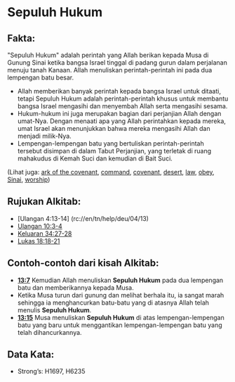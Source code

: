 # Sepuluh Hukum

## Fakta:

"Sepuluh Hukum" adalah perintah yang Allah berikan kepada Musa di Gunung Sinai ketika bangsa Israel tinggal di padang gurun dalam perjalanan menuju tanah Kanaan. Allah menuliskan perintah-perintah ini pada dua lempengan batu besar.

* Allah memberikan banyak perintah kepada bangsa Israel untuk ditaati, tetapi Sepuluh Hukum adalah perintah-perintah khusus untuk membantu bangsa Israel mengasihi dan menyembah Allah serta mengasihi sesama.
* Hukum-hukum ini juga merupakan bagian dari perjanjian Allah dengan umat-Nya. Dengan menaati apa yang Allah perintahkan kepada mereka, umat Israel akan menunjukkan bahwa mereka mengasihi Allah dan menjadi milik-Nya.
* Lempengan-lempengan batu yang bertuliskan perintah-perintah tersebut disimpan di dalam Tabut Perjanjian, yang terletak di ruang mahakudus di Kemah Suci dan kemudian di Bait Suci.

(Lihat juga: [ark of the covenant](../kt/arkofthecovenant.md), [command](../kt/command.md), [covenant](../kt/covenant.md), [desert](../other/desert.md), [law](../kt/lawofmoses.md), [obey](../other/obey.md), [Sinai](../names/sinai.md), [worship](../kt/worship.md))

## Rujukan Alkitab:

* [Ulangan 4:13-14] (rc://en/tn/help/deu/04/13)
* [Ulangan 10:3-4](rc://en/tn/help/deu/10/03)
* [Keluaran 34:27-28](rc://en/tn/help/exo/34/27)
* [Lukas 18:18-21](rc://en/tn/help/luk/18/18)

## Contoh-contoh dari kisah Alkitab:

* __[13:7](rc://en/tn/help/obs/13/07)__ Kemudian Allah menuliskan __Sepuluh Hukum__ pada dua lempengan batu dan memberikannya kepada Musa.
* Ketika Musa turun dari gunung dan melihat berhala itu, ia sangat marah sehingga ia menghancurkan batu-batu yang di atasnya Allah telah menulis __Sepuluh Hukum__.
* __[13:15](rc://en/tn/help/obs/13/15)__ Musa menuliskan __Sepuluh Hukum__ di atas lempengan-lempengan batu yang baru untuk menggantikan lempengan-lempengan batu yang telah dihancurkannya.

## Data Kata:

* Strong’s: H1697, H6235
